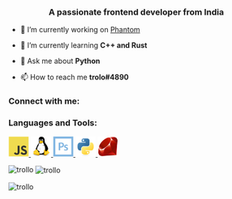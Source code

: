 <h3 align="center">A passionate frontend developer from India</h3>

- 🔭 I’m currently working on [Phantom](https://github.com/SomePineaple/Phantom)

- 🌱 I’m currently learning **C++ and Rust**

- 💬 Ask me about **Python**

- 📫 How to reach me **trolo#4890**

<h3 align="left">Connect with me:</h3>
<p align="left">
</p>

<h3 align="left">Languages and Tools:</h3>
<p align="left"> <a href="https://developer.mozilla.org/en-US/docs/Web/JavaScript" target="_blank" rel="noreferrer"> <img src="https://raw.githubusercontent.com/devicons/devicon/master/icons/javascript/javascript-original.svg" alt="javascript" width="40" height="40"/> </a> <a href="https://www.linux.org/" target="_blank" rel="noreferrer"> <img src="https://raw.githubusercontent.com/devicons/devicon/master/icons/linux/linux-original.svg" alt="linux" width="40" height="40"/> </a> <a href="https://www.photoshop.com/en" target="_blank" rel="noreferrer"> <img src="https://raw.githubusercontent.com/devicons/devicon/master/icons/photoshop/photoshop-line.svg" alt="photoshop" width="40" height="40"/> </a> <a href="https://www.python.org" target="_blank" rel="noreferrer"> <img src="https://raw.githubusercontent.com/devicons/devicon/master/icons/python/python-original.svg" alt="python" width="40" height="40"/> </a> <a href="https://www.ruby-lang.org/en/" target="_blank" rel="noreferrer"> <img src="https://raw.githubusercontent.com/devicons/devicon/master/icons/ruby/ruby-original.svg" alt="ruby" width="40" height="40"/> </a> </p>

<p><img align="left" src="https://github-readme-stats.vercel.app/api/top-langs?username=trollo&show_icons=true&locale=en&layout=compact" alt="trollo" /></p>

<p>&nbsp;<img align="center" src="https://github-readme-stats.vercel.app/api?username=trollo&show_icons=true&locale=en" alt="trollo" /></p>

<p><img align="center" src="https://github-readme-streak-stats.herokuapp.com/?user=trollo&" alt="trollo" /></p>

